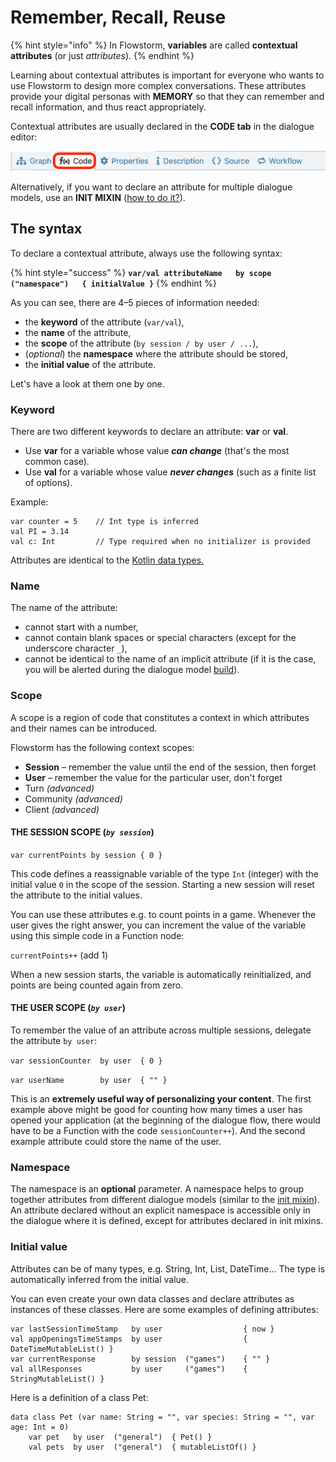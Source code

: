 # Remember, Recall, Reuse

{% hint style="info" %}
In Flowstorm, **variables** are called **contextual attributes** (or just _attributes_).
{% endhint %}

Learning about contextual attributes is important for everyone who wants to use Flowstorm to design more complex conversations. These attributes provide your digital personas with **MEMORY** so that they can remember and recall information, and thus react appropriately.

Contextual attributes are usually declared in the **CODE tab** in the dialogue editor:

![](<../../../.gitbook/assets/image (83).png>)

Alternatively, if you want to declare an attribute for multiple dialogue models, use an **INIT MIXIN** ([how to do it?](../define-more-properties.md)).

## The syntax

To declare a contextual attribute, always use the following syntax:

{% hint style="success" %}
**`var/val attributeName   by scope   ("namespace")   { initialValue }`**
{% endhint %}

As you can see, there are 4–5 pieces of information needed:

* the **keyword** of the attribute (`var/val`),
* the **name** of the attribute,
* the **scope** of the attribute (`by session / by user / ...`),
* (_optional_) the **namespace** where the attribute should be stored,
* the **initial value** of the attribute.

Let's have a look at them one by one.

### Keyword

There are two different keywords to declare an attribute: **var** or **val**.

* Use **var** for a variable whose value _**can change**_ (that's the most common case).
* Use **val** for a variable whose value _**never changes**_ (such as a finite list of options).

Example:&#x20;

```
var counter = 5    // Int type is inferred
val PI = 3.14
val c: Int         // Type required when no initializer is provided
```

Attributes are identical to the [Kotlin data types.](https://www.javatpoint.com/kotlin-data-type)

### Name

The name of the attribute:

* cannot start with a number,
* cannot contain blank spaces or special characters (except for the underscore character `_`),
* cannot be identical to the name of an implicit attribute (if it is the case, you will be alerted during the dialogue model [build](../build-and-test.md)).

### Scope

A scope is a region of code that constitutes a context in which attributes and their names can be introduced.&#x20;

Flowstorm has the following context scopes:

* **Session** – remember the value until the end of the session, then forget
* **User** – remember the value for the particular user, don't forget
* Turn _(advanced)_
* Community _(advanced)_
* Client _(advanced)_

#### THE SESSION SCOPE (_`by session`_)

`var currentPoints by session { 0 }`&#x20;

This code defines a reassignable variable of the type `Int` (integer) with the initial value `0` in the scope of the session. Starting a new session will reset the attribute to the initial values.

You can use these attributes e.g. to count points in a game. Whenever the user gives the right answer, you can increment the value of the variable using this simple code in a Function node:

`currentPoints++` (add 1)

When a new session starts, the variable is automatically reinitialized, and points are being counted again from zero.&#x20;

#### THE USER SCOPE (_`by user`_)

To remember the value of an attribute across multiple sessions, delegate the attribute `by user`:

`var sessionCounter  by user  { 0 }`&#x20;

`var userName        by user  { "" }`

This is an **extremely useful way of personalizing your content**. The first example above might be good for counting how many times a user has opened your application (at the beginning of the dialogue flow, there would have to be a Function with the code `sessionCounter++`). And the second example attribute could store the name of the user.

### Namespace

The namespace is an **optional** parameter. A namespace helps to group together attributes from different dialogue models (similar to the [init mixin](../define-more-properties.md)). An attribute declared without an explicit namespace is accessible only in the dialogue where it is defined, except for attributes declared in init mixins.

### Initial value

Attributes can be of many types, e.g. String, Int, List, DateTime... The type is automatically inferred from the initial value.

You can even create your own data classes and declare attributes as instances of these classes. Here are some examples of defining attributes:&#x20;

```
var lastSessionTimeStamp   by user                  { now }
val appOpeningsTimeStamps  by user                  { DateTimeMutableList() }
var currentResponse        by session  ("games")    { "" }
val allResponses           by user     ("games")    { StringMutableList() }
```

Here is a definition of a class Pet:

```
data class Pet (var name: String = "", var species: String = "", var age: Int = 0)
    var pet   by user  ("general")  { Pet() }
    val pets  by user  ("general")  { mutableListOf() }
```
